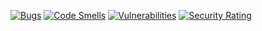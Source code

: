 [![Bugs](https://sonarcloud.io/api/project_badges/measure?project=Janszczyrek_frontend_5&metric=bugs)](https://sonarcloud.io/summary/new_code?id=Janszczyrek_frontend_5)
[![Code Smells](https://sonarcloud.io/api/project_badges/measure?project=Janszczyrek_frontend_5&metric=code_smells)](https://sonarcloud.io/summary/new_code?id=Janszczyrek_frontend_5)
[![Vulnerabilities](https://sonarcloud.io/api/project_badges/measure?project=Janszczyrek_frontend_5&metric=vulnerabilities)](https://sonarcloud.io/summary/new_code?id=Janszczyrek_frontend_5)
[![Security Rating](https://sonarcloud.io/api/project_badges/measure?project=Janszczyrek_frontend_5&metric=security_rating)](https://sonarcloud.io/summary/new_code?id=Janszczyrek_frontend_5)